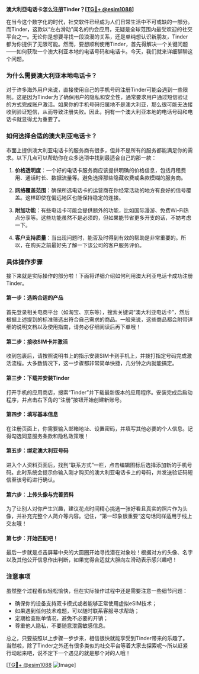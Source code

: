 **澳大利亞电话卡怎么注册Tinder？[[TG💪+ @esim1088](https://t.me/s/esim1088)]**

在当今这个数字化的时代，社交软件已经成为人们日常生活中不可或缺的一部分。而Tinder，这款以“左右滑动”闻名的约会应用，无疑是全球范围内最受欢迎的社交平台之一。无论你是想要寻找一段浪漫的关系，还是单纯想认识新朋友，Tinder都为你提供了无限可能。然而，要想顺利使用Tinder，首先得解决一个关键问题——如何获取一个澳大利亚本地的电话号码和电话卡。今天，我们就来详细聊聊这个问题。

### 为什么需要澳大利亚本地电话卡？

对于许多海外用户来说，直接使用自己的手机号码注册Tinder可能会遇到一些限制。这是因为Tinder为了确保用户的隐私和安全性，通常要求用户通过短信验证的方式完成账户激活。如果你的手机号码归属地不是澳大利亚，那么很可能无法接收到验证短信，从而导致注册失败。因此，拥有一个澳大利亚本地的电话号码和电话卡就显得尤为重要了。

### 如何选择合适的澳大利亚电话卡？

市面上提供澳大利亚电话卡的服务商有很多，但并不是所有的服务都能满足你的需求。以下几点可以帮助你在众多选项中找到最适合自己的那一款：

1. **价格透明度**：一个好的电话卡服务商应该提供明确的价格信息，包括月租费用、通话时长、数据流量等。避免选择那些隐藏收费或条款模糊的服务商。
   
2. **网络覆盖范围**：确保所选电话卡的运营商在你经常活动的地方有良好的信号覆盖。这样即使在偏远地区也能保持稳定的连接。

3. **附加功能**：有些电话卡可能会提供额外的功能，比如国际漫游、免费Wi-Fi热点分享等。这些功能虽然不是必须的，但如果能节省更多开支的话，不妨考虑一下。

4. **客户支持质量**：当出现问题时，能否及时得到有效的帮助是非常重要的。所以，在购买之前最好先了解一下该公司的客户服务评价。

### 具体操作步骤

接下来就是实际操作的部分啦！下面将详细介绍如何利用澳大利亚电话卡成功注册Tinder。

#### 第一步：选购合适的产品

首先登录相关电商平台（如淘宝、京东等），搜索关键词“澳大利亚电话卡”，然后根据上述提到的标准筛选出符合自己需求的商品。一般来说，这些商品都会附带详细的说明文档以及使用指南，请务必仔细阅读后再下单哦！

#### 第二步：接收SIM卡并激活

收到包裹后，请按照说明书上的指示安装SIM卡到手机上，并拨打指定号码完成激活流程。大多数情况下，这一步骤都非常简单快捷，几分钟之内就能搞定。

#### 第三步：下载并安装Tinder

打开手机的应用商店，搜索“Tinder”并下载最新版本的应用程序。安装完成后启动程序，并点击右下角的“注册”按钮开始创建新账号。

#### 第四步：填写基本信息

在注册页面上，你需要输入邮箱地址、设置密码，并填写其他必要的个人信息。记得勾选同意服务条款和隐私政策哦！

#### 第五步：绑定澳大利亚号码

进入个人资料页面后，找到“联系方式”一栏，点击编辑图标后选择添加新的手机号码。此时系统会提示你输入刚才购买的澳大利亚电话卡上的号码，并发送验证码短信至该号码进行确认。

#### 第六步：上传头像与完善资料

为了让别人对你产生兴趣，建议花点时间精心挑选一张好看且真实的照片作为头像，并补充完整个人简介等内容。记住，“第一印象很重要”这句话同样适用于线上交友哦！

#### 第七步：开始匹配吧！

最后一步就是点击屏幕中央的大圆圈开始寻找潜在对象啦！根据对方的头像、名字以及其他公开信息作出判断，如果觉得合适就大胆向左滑动表示感兴趣吧！

### 注意事项

虽然整个过程看似轻松愉快，但在实际操作过程中还是需要注意一些细节问题：

- 确保你的设备支持双卡模式或者能够正常使用虚拟eSIM技术；
- 如果遇到任何技术难题，可以随时联系客服寻求帮助；
- 定期检查账单情况，避免不必要的开销；
- 尊重他人隐私，不要随意泄露敏感信息。

总之，只要按照以上步骤一步步来，相信很快就能享受到Tinder带来的乐趣了。当然啦，除了Tinder之外还有很多类似的社交平台等着大家去探索呢～所以赶紧行动起来吧，说不定下一个遇见的就是那个对的人哦！

[[TG💪+ @esim1088](https://t.me/s/esim1088) ![Image](https://i.postimg.cc/4NQfJmqS/Snipaste-2025-05-13-00-14-12.png)]
